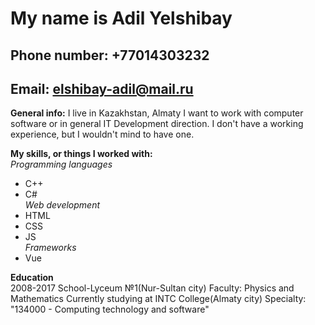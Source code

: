 # My name is Adil Yelshibay
## Phone number: +77014303232
## Email: elshibay-adil@mail.ru  
  
**General info:**
I live in Kazakhstan, Almaty
I want to work with computer software or in general IT Development direction. I don't have a working experience, but I wouldn't mind to have one.

**My skills, or things I worked with:**  
*Programming languages*  
- C++
- C#  
*Web development*  
- HTML
- CSS
- JS  
*Frameworks*
- Vue

**Education**  
2008-2017 School-Lyceum №1(Nur-Sultan city) Faculty: Physics and Mathematics
Currently studying at INTC College(Almaty city) Specialty: "134000 - Computing technology and software"